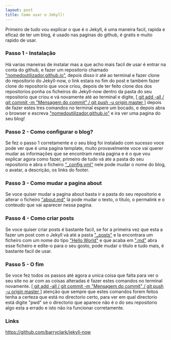 ```yaml
---
layout: post
title: Como usar o Jekyll!
---
```


Primeiro de tudo vou explicar o que é o Jekyll, é uma maneira facil, rapida e eficaz de ter um blog, é usado nas paginas do github, é gratis e muito rapido de usar.

### Passo 1 - Instalação
Há varias maneiras de instalar mas a que acho mais facil de usar é entrar na conta do github, e fazer um repositorio chamado <a href="#">"nomedoutilizador.github.io"</a>, depois disso ir até ao terminal e fazer clone do repositorio do Jekyll-now, o link estara no fim do post e também fazer clone do repositorio que voce criou, depois de ter feito clone dos dos repositorios ponha os ficheiros do Jekyll-now dentro da pasta do seu repositorio que criou e vá novamente até ao terminal e digite, <a href="#">[ git add -all / git commit -m "Mensagem do commit" / git push -u origin master ]</a> depois de fazer estes tres comandos no terminal espere um bocado, e depois abra o browser e escreva <a href="#">"nomedoutilizador.github.io"</a> e ira ver uma pagina do seu blog!

### Passo 2 - Como configurar o blog?

Se fez o passo 1 corretamente e o seu blog foi instalado com sucesso voce pode ver que é uma pagina template, muito provavelmente voce vai querer mudar as informações que se encontram nesta pagina e é o que vou explicar agora como fazer, primeiro de tudo vá ate a pasta do seu repositorio e abra o ficheiro <a href="#">"_config.yml"</a> nele pode mudar o nome do blog, o avatar, a descrição, os links do footer.

### Passo 3 - Como mudar a pagina about

Se voce quiser mudar a pagina about basta ir a pasta do seu repositorio e alterar o ficheiro <a href="#">"about.md"</a> lá pode mudar o texto, o titulo, o permalink e o conteudo que vai aparecer nessa pagina.

### Passo 4 - Como criar posts

Se voce quiser criar posts é bastante facil, se for a primeira vez que esta a fazer um post com o Jekyll vá até a pasta <a href="#">"_posts"</a> e la encontrara um ficheiro com um nome do tipo <a href="#">"Hello World"</a> e que acaba em <a href="#">".md"</a> abra esse ficheiro e edite-o para o seu gosto, pode mudar o titulo e tudo mais, é bastante facil de usar.

### Passo 5 - O fim

Se voce fez todos os passos até agora a unica coisa que falta para ver o seu site no ar com as coisas alteradas é fazer estes comandos no terminal novamente. <a href="#">[ git add -all / git commit -m "Mensagem do commit" / git push -u origin master ]</a> atenção que sempre que estes comandos forem feitos tenha a certeza que está no directorio certo, para ver em qual directorio está digite "pwd" se o directorio que aparece não é o do seu repositorio algo esta a errado e isto não ira funcionar corretamente.

### Links

<a href="https://github.com/barryclark/jekyll-now">https://github.com/barryclark/jekyll-now</a>
